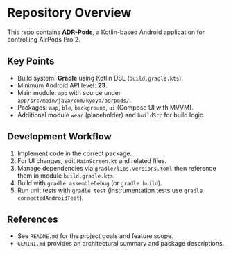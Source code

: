 # Repository Overview

This repo contains **ADR-Pods**, a Kotlin-based Android application for controlling AirPods Pro 2.

## Key Points
- Build system: **Gradle** using Kotlin DSL (`build.gradle.kts`).
- Minimum Android API level: **23**.
- Main module: `app` with source under `app/src/main/java/com/kyoya/adrpods/`.
- Packages: `aap`, `ble`, `background`, `ui` (Compose UI with MVVM).
- Additional module `wear` (placeholder) and `buildSrc` for build logic.

## Development Workflow
1. Implement code in the correct package.
2. For UI changes, edit `MainScreen.kt` and related files.
3. Manage dependencies via `gradle/libs.versions.toml` then reference them in module `build.gradle.kts`.
4. Build with `gradle assembleDebug` (or `gradle build`).
5. Run unit tests with `gradle test` (instrumentation tests use `gradle connectedAndroidTest`).

## References
- See `README.md` for the project goals and feature scope.
- `GEMINI.md` provides an architectural summary and package descriptions.
